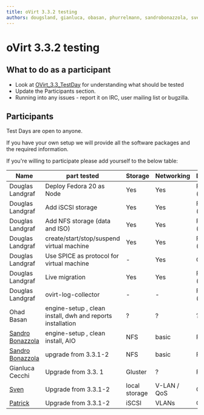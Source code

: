 ```yaml
---
title: oVirt 3.3.2 testing
authors: dougsland, gianluca, obasan, phurrelmann, sandrobonazzola, sven
---
```


# oVirt 3.3.2 testing

## What to do as a participant

*   Look at [OVirt_3.3_TestDay](/develop/release-management/releases/3.3/testday/) for understanding what should be tested
*   Update the Participants section.
*   Running into any issues - report it on IRC, user mailing list or bugzilla.

## Participants

Test Days are open to anyone.

If you have your own setup we will provide all the software packages and the required information.

If you're willing to participate please add yourself to the below table:

| Name | part tested | Storage | Networking | Distribution | Bugs |
|---|---|---|---|---|---|
| Douglas Landgraf | Deploy Fedora 20 as Node | Yes | Yes | Fedora 20 (beta) | - |
| Douglas Landgraf | Add iSCSI storage | Yes | Yes | Fedora 20 (beta) | [BZ 1037602](http://bugzilla.redhat.com/1037602) |
| Douglas Landgraf | Add NFS storage (data and ISO) | Yes | Yes | Fedora 20 (beta) | - |
| Douglas Landgraf | create/start/stop/suspend virtual machine | Yes | Yes | Fedora 20 (beta) | - |
| Douglas Landgraf | Use SPICE as protocol for virtual machine | - | Yes | CentOS 6 | - |
| Douglas Landgraf | Live migration | Yes | Yes | Fedora 20 (beta) | - |
| Douglas Landgraf | ovirt-log-collector | - | - | Fedora 20 (beta) | [BZ 1037663](http://bugzilla.redhat.com/1037663) |
| Ohad Basan | engine-setup , clean install, dwh and reports installation | ? | ? | ? | |
| [Sandro Bonazzola](https://github.com/sandrobonazzola) | engine-setup , clean install, AIO | NFS | basic | Fedora 19 | |
| [Sandro Bonazzola](https://github.com/sandrobonazzola) | upgrade from 3.3.1-2 | NFS | basic | Fedora 19 | |
| Gianluca Cecchi | Upgrade from 3.3. 1 | Gluster | ? | Fedora 19 | |
| [Sven](/User:Sven) | Upgrade from 3.3.1-2 | local storage | V-LAN / QoS | CentOS 6.4 | |
| [Patrick](/User:Phurrelmann) | Upgrade from 3.3.1-2 | iSCSI | VLANs | CentOS 6.5 | |
